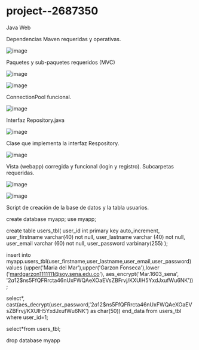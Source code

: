 # project--2687350
 Java Web

Dependencias Maven requeridas y operativas.

![image](https://github.com/margarzon/project--2687350/assets/125483628/03bdbf4d-78e7-459d-b42e-abf763204db5)

Paquetes y sub-paquetes requeridos (MVC)

![image](https://github.com/margarzon/project--2687350/assets/125483628/8c1ba76c-6892-40f1-9185-36cf34f3e01e)

![image](https://github.com/margarzon/project--2687350/assets/125483628/5c14ee4b-cf3e-47ac-9abb-934e8e8d83f5)

ConnectionPool funcional.

![image](https://github.com/margarzon/project--2687350/assets/125483628/70d162cd-a98a-4372-9c1e-d3058955b3f8)

Interfaz Repository.java

![image](https://github.com/margarzon/project--2687350/assets/125483628/9923b036-8e7b-4759-8e54-5494acc23ab3)

Clase que implementa la interfaz Respository.

![image](https://github.com/margarzon/project--2687350/assets/125483628/feced0dc-718d-44c0-8c15-44c132f16f2a)

Vista (webapp) corregida y funcional (login y registro). Subcarpetas requeridas.

![image](https://github.com/margarzon/project--2687350/assets/125483628/4a5a0e40-baf3-41b2-a8d3-6dc82441a794)

![image](https://github.com/margarzon/project--2687350/assets/125483628/c7ed9c96-30fe-4438-9fd6-43ba0743e951)

Script de creación de la base de datos y la tabla usuarios.

create database myapp;
use myapp;
 
create table users_tbl(
user_id int primary key auto_increment,
user_firstname varchar(40) not null,
user_lastname varchar (40) not null,
user_email varchar (60) not null,
user_password varbinary(255)
);

insert into myapp.users_tbl(user_firstname,user_lastname,user_email,user_password) values (upper('Maria del Mar'),upper('Garzon Fonseca'),lower ('mardgarzon1111111@soy.sena.edu.co'), aes_encrypt('Mar.1603_sena', '$2a$12$ns5FfQFRrcta46nUxFWQAeXOaEVsZBFrvj/KXUlH5YxdJxufWu6NK'));

select*,
cast(aes_decrypt(user_password,'$2a$12$ns5FfQFRrcta46nUxFWQAeXOaEVsZBFrvj/KXUlH5YxdJxufWu6NK') as char(50)) end_data from users_tbl where user_id=1;

select*from users_tbl;

drop database myapp
